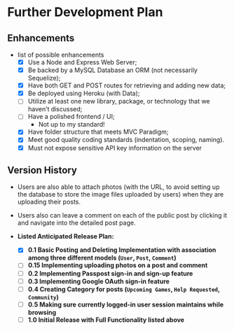 # Further Development Plan

## Enhancements

* list of possible enhancements
    - [x] Use a Node and Express Web Server;
    - [x] Be backed by a MySQL Database an ORM (not necessarily Sequelize);
    - [x] Have both GET and POST routes for retrieving and adding new data;
    - [x] Be deployed using Heroku (with Data);
    - [ ] Utilize at least one new library, package, or technology that we haven’t discussed;
    - [ ] Have a polished frontend / UI;
        - Not up to my standard!
    - [x] Have folder structure that meets MVC Paradigm;
    - [x] Meet good quality coding standards (indentation, scoping, naming).
    - [x] Must not expose sensitive API key information on the server

## Version History

* Users are also able to attach photos (with the URL, to avoid setting up the database to store the image files uploaded by users) when they are uploading their posts. 
* Users also can leave a comment on each of the public post by clicking it and navigate into the detailed post page.


* <Strong>Listed Anticipated Release Plan<Strong>:
    - [x] <Strong>0.1<Strong> Basic Posting and Deleting Implementation with association among three different models (`User`, `Post`, `Comment`)
    - [ ] <Strong>0.15<Strong> Implementing uploading photos on a post and comment
    - [ ] <Strong>0.2<Strong> Implementing Passpost sign-in and sign-up feature
    - [ ] <Strong>0.3<Strong> Implementing Google OAuth sign-in feature
    - [ ] <Strong>0.4<Strong> Creating Category for posts (`Upcoming Games`, `Help Requested`, `Community`)
    - [ ] <Strong>0.5<Strong> Making sure currently logged-in user session maintains while browsing
    - [ ] <Strong>1.0<Strong> Initial Release with Full Functionality listed above
